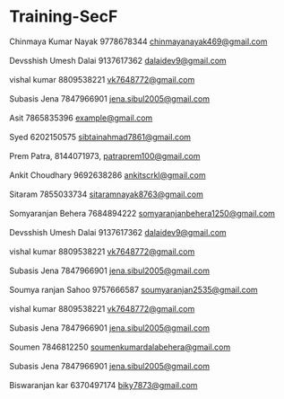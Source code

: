 # Training-SecF

Chinmaya Kumar Nayak 9778678344 chinmayanayak469@gmail.com<br/>
<br/>
Devsshish Umesh Dalai 9137617362 dalaidev9@gmail.com<br/>
<br/>
vishal kumar  8809538221 vk7648772@gmail.com<br/>
<br/>
Subasis Jena 7847966901 jena.sibul2005@gmail.com<br/>
<br/>
Asit 7865835396 example@gmail.com<br/>
<br/>
Syed 6202150575 sibtainahmad7861@gmail.com<br/>
<br/>
Prem Patra, 8144071973, patraprem100@gmail.com<br/>
<br/>
Ankit Choudhary 9692638286 ankitscrkl@gmail.com<br/>
<br/>
Sitaram 7855033734 sitaramnayak8763@gmail.com<br/>
<br/>
Somyaranjan Behera 7684894222 somyaranjanbehera1250@gmail.com<br/>
<br/>
Devsshish Umesh Dalai 9137617362 dalaidev9@gmail.com<br/>
<br/>
vishal kumar  8809538221 vk7648772@gmail.com<br/>
<br/>
Subasis Jena 7847966901 jena.sibul2005@gmail.com<br/>
<br/>
Soumya ranjan Sahoo  9757666587 soumyaranjan2535@gmail.com<br/>
<br/>
vishal kumar  8809538221 vk7648772@gmail.com<br/>
<br/>
Subasis Jena 7847966901 jena.sibul2005@gmail.com <br/>
<br/>
Soumen 7846812250 soumenkumardalabehera@gmail.com<br/>
<br/>
Subasis Jena 7847966901 jena.sibul2005@gmail.com<br/>
<br/>
Biswaranjan kar 6370497174 biky7873@gmail.com<br/>
<br/>

